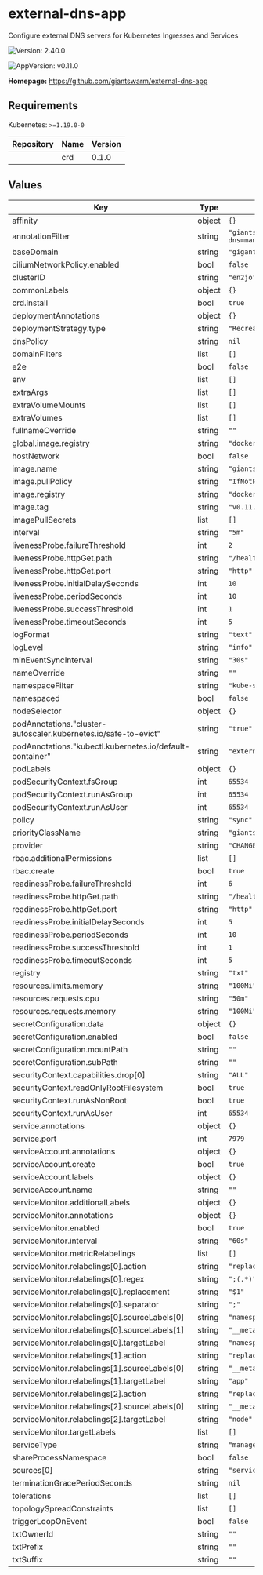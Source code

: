# external-dns-app

Configure external DNS servers for Kubernetes Ingresses and Services

![Version: 2.40.0](https://img.shields.io/badge/Version-2.40.0-informational?style=flat-square)

![AppVersion: v0.11.0](https://img.shields.io/badge/AppVersion-v0.11.0-informational?style=flat-square)

**Homepage:** <https://github.com/giantswarm/external-dns-app>

## Requirements

Kubernetes: `>=1.19.0-0`

| Repository | Name | Version |
|------------|------|---------|
|  | crd | 0.1.0 |

## Values

| Key | Type | Default | Description |
|-----|------|---------|-------------|
| affinity | object | `{}` |  |
| annotationFilter | string | `"giantswarm.io/external-dns=managed"` |  |
| baseDomain | string | `"gigantic.io"` |  |
| ciliumNetworkPolicy.enabled | bool | `false` |  |
| clusterID | string | `"en2jo"` |  |
| commonLabels | object | `{}` |  |
| crd.install | bool | `true` |  |
| deploymentAnnotations | object | `{}` |  |
| deploymentStrategy.type | string | `"Recreate"` |  |
| dnsPolicy | string | `nil` |  |
| domainFilters | list | `[]` |  |
| e2e | bool | `false` |  |
| env | list | `[]` |  |
| extraArgs | list | `[]` |  |
| extraVolumeMounts | list | `[]` |  |
| extraVolumes | list | `[]` |  |
| fullnameOverride | string | `""` |  |
| global.image.registry | string | `"docker.io"` |  |
| hostNetwork | bool | `false` |  |
| image.name | string | `"giantswarm/external-dns"` |  |
| image.pullPolicy | string | `"IfNotPresent"` |  |
| image.registry | string | `"docker.io"` |  |
| image.tag | string | `"v0.11.0"` |  |
| imagePullSecrets | list | `[]` |  |
| interval | string | `"5m"` |  |
| livenessProbe.failureThreshold | int | `2` |  |
| livenessProbe.httpGet.path | string | `"/healthz"` |  |
| livenessProbe.httpGet.port | string | `"http"` |  |
| livenessProbe.initialDelaySeconds | int | `10` |  |
| livenessProbe.periodSeconds | int | `10` |  |
| livenessProbe.successThreshold | int | `1` |  |
| livenessProbe.timeoutSeconds | int | `5` |  |
| logFormat | string | `"text"` |  |
| logLevel | string | `"info"` |  |
| minEventSyncInterval | string | `"30s"` |  |
| nameOverride | string | `""` |  |
| namespaceFilter | string | `"kube-system"` |  |
| namespaced | bool | `false` |  |
| nodeSelector | object | `{}` |  |
| podAnnotations."cluster-autoscaler.kubernetes.io/safe-to-evict" | string | `"true"` |  |
| podAnnotations."kubectl.kubernetes.io/default-container" | string | `"external-dns"` |  |
| podLabels | object | `{}` |  |
| podSecurityContext.fsGroup | int | `65534` |  |
| podSecurityContext.runAsGroup | int | `65534` |  |
| podSecurityContext.runAsUser | int | `65534` |  |
| policy | string | `"sync"` |  |
| priorityClassName | string | `"giantswarm-critical"` |  |
| provider | string | `"CHANGEME"` |  |
| rbac.additionalPermissions | list | `[]` |  |
| rbac.create | bool | `true` |  |
| readinessProbe.failureThreshold | int | `6` |  |
| readinessProbe.httpGet.path | string | `"/healthz"` |  |
| readinessProbe.httpGet.port | string | `"http"` |  |
| readinessProbe.initialDelaySeconds | int | `5` |  |
| readinessProbe.periodSeconds | int | `10` |  |
| readinessProbe.successThreshold | int | `1` |  |
| readinessProbe.timeoutSeconds | int | `5` |  |
| registry | string | `"txt"` |  |
| resources.limits.memory | string | `"100Mi"` |  |
| resources.requests.cpu | string | `"50m"` |  |
| resources.requests.memory | string | `"100Mi"` |  |
| secretConfiguration.data | object | `{}` |  |
| secretConfiguration.enabled | bool | `false` |  |
| secretConfiguration.mountPath | string | `""` |  |
| secretConfiguration.subPath | string | `""` |  |
| securityContext.capabilities.drop[0] | string | `"ALL"` |  |
| securityContext.readOnlyRootFilesystem | bool | `true` |  |
| securityContext.runAsNonRoot | bool | `true` |  |
| securityContext.runAsUser | int | `65534` |  |
| service.annotations | object | `{}` |  |
| service.port | int | `7979` |  |
| serviceAccount.annotations | object | `{}` |  |
| serviceAccount.create | bool | `true` |  |
| serviceAccount.labels | object | `{}` |  |
| serviceAccount.name | string | `""` |  |
| serviceMonitor.additionalLabels | object | `{}` |  |
| serviceMonitor.annotations | object | `{}` |  |
| serviceMonitor.enabled | bool | `true` |  |
| serviceMonitor.interval | string | `"60s"` |  |
| serviceMonitor.metricRelabelings | list | `[]` |  |
| serviceMonitor.relabelings[0].action | string | `"replace"` |  |
| serviceMonitor.relabelings[0].regex | string | `";(.*)"` |  |
| serviceMonitor.relabelings[0].replacement | string | `"$1"` |  |
| serviceMonitor.relabelings[0].separator | string | `";"` |  |
| serviceMonitor.relabelings[0].sourceLabels[0] | string | `"namespace"` |  |
| serviceMonitor.relabelings[0].sourceLabels[1] | string | `"__meta_kubernetes_namespace"` |  |
| serviceMonitor.relabelings[0].targetLabel | string | `"namespace"` |  |
| serviceMonitor.relabelings[1].action | string | `"replace"` |  |
| serviceMonitor.relabelings[1].sourceLabels[0] | string | `"__meta_kubernetes_pod_label_app"` |  |
| serviceMonitor.relabelings[1].targetLabel | string | `"app"` |  |
| serviceMonitor.relabelings[2].action | string | `"replace"` |  |
| serviceMonitor.relabelings[2].sourceLabels[0] | string | `"__meta_kubernetes_pod_node_name"` |  |
| serviceMonitor.relabelings[2].targetLabel | string | `"node"` |  |
| serviceMonitor.targetLabels | list | `[]` |  |
| serviceType | string | `"managed"` |  |
| shareProcessNamespace | bool | `false` |  |
| sources[0] | string | `"service"` |  |
| terminationGracePeriodSeconds | string | `nil` |  |
| tolerations | list | `[]` |  |
| topologySpreadConstraints | list | `[]` |  |
| triggerLoopOnEvent | bool | `false` |  |
| txtOwnerId | string | `""` |  |
| txtPrefix | string | `""` |  |
| txtSuffix | string | `""` |  |
